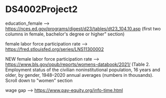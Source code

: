 # DS4002Project2

education_female --> https://nces.ed.gov/programs/digest/d23/tables/dt23_104.10.asp (first two columns in female, bachelor's degree or higher" section)

female labor force participation rate --> https://fred.stlouisfed.org/series/LNS11300002

NEW female labor force participation rate --> https://www.bls.gov/opub/reports/womens-databook/2021/ (Table 2. Employment status of the civilian noninstitutional population, 16 years and older, by gender, 1948–2020 annual averages (numbers in thousands). Scroll down to "women" section

wage gap --> https://www.pay-equity.org/info-time.html
